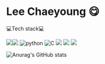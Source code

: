 # Lee Chaeyoung 😋

💻Tech stack💻


<img src="https://img.shields.io/badge/java-007396?style=for-the-badge&logo=Java&logoColor=white"><img src="https://img.shields.io/badge/Spring-6DB33F?style=for-the-badge&logo=Spring&logoColor=white"> <img alt="python" src ="https://img.shields.io/badge/python-blue.svg?&style=for-the-badge&logo=python&logoColor=white"/> <img alt="C" src ="https://img.shields.io/badge/C-gray.svg?&style=for-the-badge&logo=C&logoColor=white"/> <img src="https://img.shields.io/badge/c++-00599C?style=for-the-badge&logo=c%2B%2B&logoColor=white"/> <img src="https://img.shields.io/badge/html-E34F26?style=for-the-badge&logo=html5&logoColor=white">
<img src="https://img.shields.io/badge/css-1572B6?style=for-the-badge&logo=css3&logoColor=white">

![Anurag's GitHub stats](https://github-readme-stats.vercel.app/api?username=anuraghazra&theme=radical&show_icons=true)
